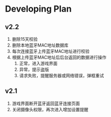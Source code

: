 # Developing Plan

## v2.2

1. 删除15天校验
2. 删除本地蓝牙MAC地址数据库
3. 每次连接蓝牙上传蓝牙MAC地址进行校验
4. 根据上传蓝牙MAC地址后后台返回的数据进行操作
   1. 正常，进入游戏界面
   2. 异常，提示盗版
   3. 请求失败，提醒服务器或网络错误，弹框重试

## v2.1

1. 游戏界面断开蓝牙返回蓝牙连接页面
2. 关闭摄像头权限，再次进入增加设置提醒
